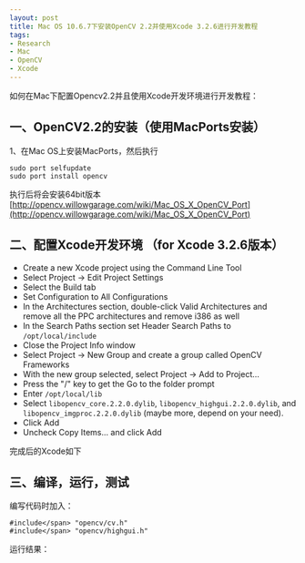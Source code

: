 ```yaml
---
layout: post
title: Mac OS 10.6.7下安装OpenCV 2.2并使用Xcode 3.2.6进行开发教程
tags:
- Research
- Mac
- OpenCV
- Xcode
---
```

如何在Mac下配置Opencv2.2并且使用Xcode开发环境进行开发教程：

## 一、OpenCV2.2的安装（使用MacPorts安装）
1、在Mac OS上安装MacPorts，然后执行

	sudo port selfupdate  
	sudo port install opencv

执行后将会安装64bit版本  
[http://opencv.willowgarage.com/wiki/Mac_OS_X_OpenCV_Port](http://opencv.willowgarage.com/wiki/Mac_OS_X_OpenCV_Port)

## 二、配置Xcode开发环境 （for Xcode 3.2.6版本）

- Create a new Xcode project using the Command Line Tool
- Select Project -&gt; Edit Project Settings  
- Select the Build tab  
- Set Configuration to All Configurations  
- In the Architectures section, double-click Valid Architectures and remove all the PPC architectures and remove i386 as well  
- In the Search Paths section set Header Search Paths to `/opt/local/include`
- Close the Project Info window
- Select Project -&gt; New Group and create a group called OpenCV Frameworks
- With the new group selected, select Project -&gt; Add to Project…
- Press the "/" key to get the Go to the folder prompt  
- Enter `/opt/local/lib` 
- Select `libopencv_core.2.2.0.dylib`, `libopencv_highgui.2.2.0.dylib`, and `libopencv_imgproc.2.2.0.dylib` (maybe more, depend on your need).
- Click Add  
- Uncheck Copy Items… and click Add


完成后的Xcode如下

    
    
## 三、编译，运行，测试

编写代码时加入：

	#include</span> "opencv/cv.h"
	#include</span> "opencv/highgui.h"

运行结果：
